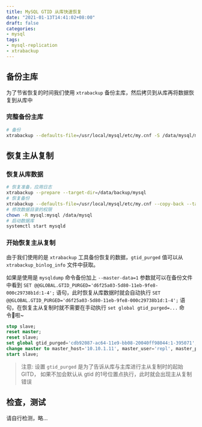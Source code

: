 ```yaml
---
title: MySQL GTID 从库快速恢复
date: "2021-01-13T14:41:02+08:00"
draft: false
categories:
- mysql
tags:
- mysql-replication
- xtrabackup
---
```


## 备份主库

为了节省恢复的时间我们使用 `xtrabackup` 备份主库，然后拷贝到从库再将数据恢复到从库中

### 完整备份主库

```bash
# 备份
xtrabackup --defaults-file=/usr/local/mysql/etc/my.cnf -S /data/mysql/mysql.sock -u root -p --backup --target-dir=/data/backup
```

## 恢复主从复制

### 恢复从库数据

```bash
# 恢复准备，应用日志
xtrabackup --prepare --target-dir=/data/backup/mysql
# 恢复备份
xtrabackup --defaults-file=/usr/local/mysql/etc/my.cnf --copy-back --target-dir=/data/backup/mysql
# 修改数据目录的权限
chown -R mysql:mysql /data/mysql
# 启动数据库
systemctl start mysqld
```

### 开始恢复主从复制

由于我们使用的是 `xtrabackup` 工具备份恢复的数据，`gtid_purged` 值可以从 `xtrabackup_binlog_info` 文件中获取。

如果是使用是 `mysqldump` 命令备份加上 `--master-data=1` 参数就可以在备份文件中看到 `SET @@GLOBAL.GTID_PURGED='d6f25a03-5d80-11eb-9fe8-000c29738b1d:1-4';` 语句，此时恢复从库数据时就会自动执行 `SET @@GLOBAL.GTID_PURGED='d6f25a03-5d80-11eb-9fe8-000c29738b1d:1-4';` 语句，在恢复主从复制时就不需要在手动执行 `set global gtid_purged=...` 命令啦~

```sql
stop slave;
reset master;
reset slave;
set global gtid_purged='cdb92087-ac64-11e9-bb08-20040ff98044:1-395071';
change master to master_host='10.10.1.11', master_user='repl', master_password='123456',master_port=3306, master_auto_position=1;
start slave;
```

> 注意: 设置 `gtid_purged` 是为了告诉从库与主库进行主从复制时的起始 GITD，
> 如果不加会默认从 gtid 的1号位置点执行，此时就会出现主从复制错误

## 检查，测试 

请自行检测，略...
